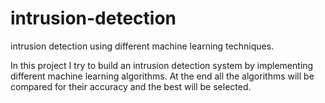 # intrusion-detection
intrusion detection using different machine learning techniques.


In this project I try to build an intrusion detection system by implementing different machine learning algorithms.
At the end all the algorithms will be compared for their accuracy and the best will be selected.
